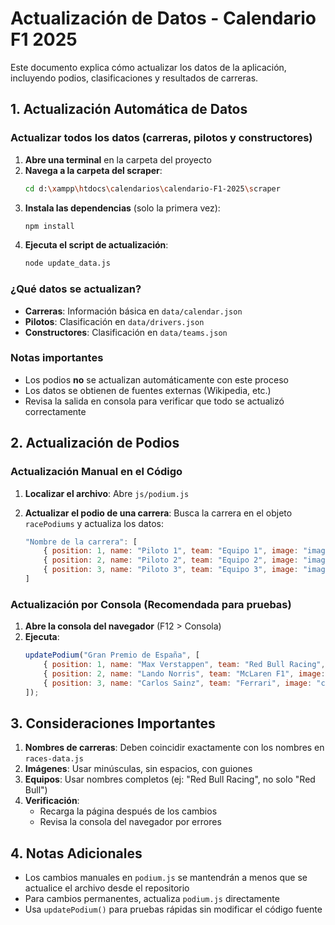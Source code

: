 # Actualización de Datos - Calendario F1 2025

Este documento explica cómo actualizar los datos de la aplicación, incluyendo podios, clasificaciones y resultados de carreras.

## 1. Actualización Automática de Datos

### Actualizar todos los datos (carreras, pilotos y constructores)

1. **Abre una terminal** en la carpeta del proyecto
2. **Navega a la carpeta del scraper**:
   ```bash
   cd d:\xampp\htdocs\calendarios\calendario-F1-2025\scraper
   ```
3. **Instala las dependencias** (solo la primera vez):
   ```bash
   npm install
   ```
4. **Ejecuta el script de actualización**:
   ```bash
   node update_data.js
   ```

### ¿Qué datos se actualizan?

- **Carreras**: Información básica en `data/calendar.json`
- **Pilotos**: Clasificación en `data/drivers.json`
- **Constructores**: Clasificación en `data/teams.json`

### Notas importantes

- Los podios **no** se actualizan automáticamente con este proceso
- Los datos se obtienen de fuentes externas (Wikipedia, etc.)
- Revisa la salida en consola para verificar que todo se actualizó correctamente

## 2. Actualización de Podios

### Actualización Manual en el Código

1. **Localizar el archivo**:
   Abre `js/podium.js`

2. **Actualizar el podio de una carrera**:
   Busca la carrera en el objeto `racePodiums` y actualiza los datos:
   ```javascript
   "Nombre de la carrera": [
       { position: 1, name: "Piloto 1", team: "Equipo 1", image: "imagen1" },
       { position: 2, name: "Piloto 2", team: "Equipo 2", image: "imagen2" },
       { position: 3, name: "Piloto 3", team: "Equipo 3", image: "imagen3" }
   ]
   ```

### Actualización por Consola (Recomendada para pruebas)

1. **Abre la consola del navegador** (F12 > Consola)
2. **Ejecuta**:
   ```javascript
   updatePodium("Gran Premio de España", [
       { position: 1, name: "Max Verstappen", team: "Red Bull Racing", image: "max-verstappen" },
       { position: 2, name: "Lando Norris", team: "McLaren F1", image: "lando-norris" },
       { position: 3, name: "Carlos Sainz", team: "Ferrari", image: "carlos-sainz" }
   ]);
   ```

## 3. Consideraciones Importantes

1. **Nombres de carreras**: Deben coincidir exactamente con los nombres en `races-data.js`
2. **Imágenes**: Usar minúsculas, sin espacios, con guiones
3. **Equipos**: Usar nombres completos (ej: "Red Bull Racing", no solo "Red Bull")
4. **Verificación**:
   - Recarga la página después de los cambios
   - Revisa la consola del navegador por errores

## 4. Notas Adicionales

- Los cambios manuales en `podium.js` se mantendrán a menos que se actualice el archivo desde el repositorio
- Para cambios permanentes, actualiza `podium.js` directamente
- Usa `updatePodium()` para pruebas rápidas sin modificar el código fuente
